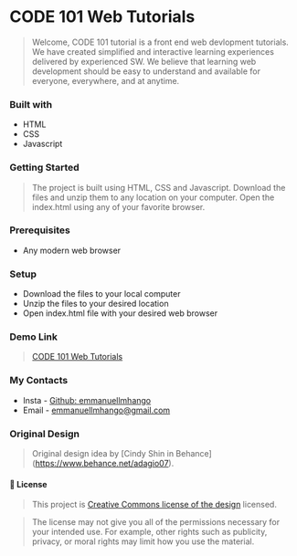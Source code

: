 # CODE 101 Web Tutorials
> Welcome, CODE 101 tutorial is a front end web devlopment tutorials. We have created simplified and interactive learning experiences delivered by experienced SW. We believe that learning web development should be easy to understand and available for everyone, everywhere, and at anytime. 

### Built with

- HTML 
- CSS
- Javascript

### Getting Started

> The project is built using HTML, CSS and Javascript. Download the files and unzip them to any location on your computer.
> Open the index.html using any of your favorite browser.

### Prerequisites
- Any modern web browser

### Setup
- Download the files to your local computer
- Unzip the files to your desired location
- Open index.html file with your desired web browser

### Demo Link

> [CODE 101 Web Tutorials](https://emmanuellmhango.github.io/web-portifolio/)

### My Contacts
- Insta - [Github: emmanuellmhango](https://github.com/emmanuellmhango/)
- Email - [emmanuellmhango@gmail.com](mailto://emmanuellmhango@gmail.com)

### Original Design
> Original design idea by [Cindy Shin in Behance] (https://www.behance.net/adagio07).

#### 📝 License

> This project is [Creative Commons license of the design](https://creativecommons.org/licenses/by/4.0/) licensed.

> The license may not give you all of the permissions necessary for your intended use. For example, other rights such as publicity, privacy, or moral rights may limit how you use the material.

